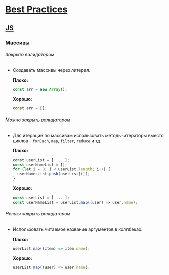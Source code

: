 # [Best Practices](../../README.md)

## [JS](../README.md)

### Массивы

###### Закрыто валидатором

- Создавать массивы через литерал.

  **Плохо:**
  ```js
  const arr = new Array();
  ```
  **Хорошо:**
  ```js
  const arr = [];
  ```

###### Можно закрыть валидатором

- Для итераций по массивам использовать методы-итераторы вместо циклов - `forEach`, `map`, `filter`, `reduce` и тд.

  **Плохо:**
  ```js
  const userList = [ ... ];
  const userNameList = [];
  for (let i = 0; i < userList.length; i++) {
    userNamesList.push(userList[i]);
  }
  ```
  **Хорошо:**
  ```js
  const userList = [ ... ];
  const userNameList = userList.map((user) => user.name);
  ```

###### Нельзя закрыть валидатором

- Использовать читаемое название аргументов в коллбэках.

  **Плохо:**
  ```js
  userList.map((item) => item.name);
  ```
  **Хорошо:**
  ```js
  userList.map((user) => user.name);
  ```
